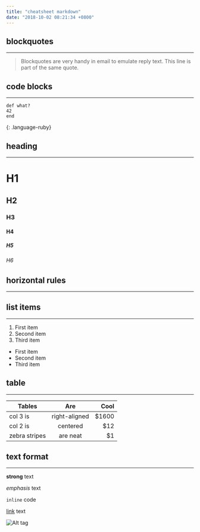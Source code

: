 ```yaml
---
title: "cheatsheet markdown"
date: "2018-10-02 08:21:34 +0800"
---
```


## blockquotes
---

> Blockquotes are very handy in email to emulate reply text.
> This line is part of the same quote.

## code blocks
---

```
def what?
42
end
```
{: .language-ruby}

## heading
---

# H1

## H2

### H3

#### H4

##### H5

###### H6

## horizontal rules
---

## list items
---
1. First item
2. Second item
3. Third item

* First item
* Second item
* Third item

## table
---

|Tables|Are|Cool|
|-|:-:|-:|
| col 3 is      | right-aligned | $1600 |
| col 2 is      | centered      |   $12 |
| zebra stripes | are neat      |    $1 |

## text format
---

**strong** text

_emphasis_ text

`inline` code

[link](http://jekyllrb.com) text

![Alt tag](https://jekyllrb.com/img/logo-2x.png)

